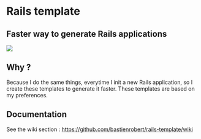 # Rails template
## Faster way to generate Rails applications


<a href="https://codeclimate.com/github/bastienrobert/rails-template"><img src="https://codeclimate.com/github/bastienrobert/rails-template/badges/gpa.svg" /></a>

## Why ?
Because I do the same things, everytime I init a new Rails application, so I create these templates to generate it faster.
These templates are based on my preferences.

## Documentation
See the wiki section : https://github.com/bastienrobert/rails-template/wiki

